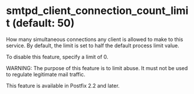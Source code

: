 # smtpd_client_connection_count_limit (default: 50)

How many simultaneous connections any client is allowed to
make to this service. By default, the limit is set to half
the default process limit value.




To disable this feature, specify a limit of 0.




WARNING: The purpose of this feature is to limit abuse. It must
not be used to regulate legitimate mail traffic.




This feature is available in Postfix 2.2 and later.



